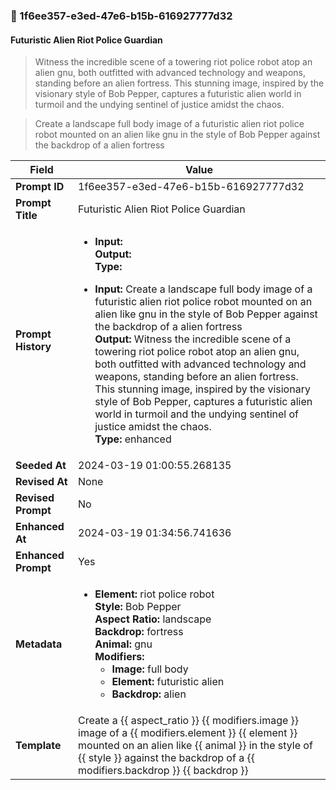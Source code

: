 

### 📜 1f6ee357-e3ed-47e6-b15b-616927777d32

#### Futuristic Alien Riot Police Guardian

> Witness the incredible scene of a towering riot police robot atop an alien gnu, both outfitted with advanced technology and weapons, standing before an alien fortress. This stunning image, inspired by the visionary style of Bob Pepper, captures a futuristic alien world in turmoil and the undying sentinel of justice amidst the chaos.

> Create a landscape full body image of a futuristic alien riot police robot mounted on an alien like gnu in the style of Bob Pepper against the backdrop of a alien fortress

| Field          | Value                                                                                                                                                                      |
|----------------|----------------------------------------------------------------------------------------------------------------------------------------------------------------------------|
| **Prompt ID**  | 1f6ee357-e3ed-47e6-b15b-616927777d32                                                                                                                                                            |
| **Prompt Title**  | Futuristic Alien Riot Police Guardian                                                                                                                                                            |
| **Prompt History** | <ul><li>**Input:**  <br> **Output:**  <br> **Type:** </li></ul><ul><li>**Input:** Create a landscape full body image of a futuristic alien riot police robot mounted on an alien like gnu in the style of Bob Pepper against the backdrop of a alien fortress <br> **Output:** Witness the incredible scene of a towering riot police robot atop an alien gnu, both outfitted with advanced technology and weapons, standing before an alien fortress. This stunning image, inspired by the visionary style of Bob Pepper, captures a futuristic alien world in turmoil and the undying sentinel of justice amidst the chaos. <br> **Type:** enhanced</li></ul> |
| **Seeded At** | 2024-03-19 01:00:55.268135                                                                                                                                                   |
| **Revised At** | None                                                                                                                                                   |
| **Revised Prompt** | No                                                                                                                                                                      |
| **Enhanced At** | 2024-03-19 01:34:56.741636                                                                                                                                                  |
| **Enhanced Prompt** | Yes                                                                                                                                                                    |
| **Metadata**   | <ul><li>**Element:** riot police robot <br> **Style:** Bob Pepper <br> **Aspect Ratio:** landscape <br> **Backdrop:** fortress <br> **Animal:** gnu <br> **Modifiers:**<ul><li>**Image:** full body</li><li>**Element:** futuristic alien</li><li>**Backdrop:** alien</li></ul></li></ul> |
| **Template**   | Create a {{ aspect_ratio }} {{ modifiers.image }} image of a {{ modifiers.element }} {{ element }} mounted on an alien like {{ animal }} in the style of {{ style }} against the backdrop of a {{ modifiers.backdrop }} {{ backdrop }}                                                                                                                                           |


